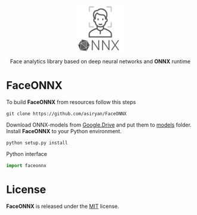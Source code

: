 <p align="center"><img width="25%" src="FaceONNX.png" /></p>
<p align="center"> Face analytics library based on deep neural networks and <b>ONNX</b> runtime </p>  

# FaceONNX
To build **FaceONNX** from resources follow this steps
```
git clone https://github.com/asiryan/FaceONNX
```
Download ONNX-models from [Google.Drive](https://drive.google.com/drive/folders/1gh1E0yWqgzRX3Cxsp_EtZ2BAVOxyVAPb?usp=sharing) and put them to [models](faceonnx/models) folder.  
Install **FaceONNX** to your Python environment.  
```
python setup.py install
```
Python interface  
```python
import faceonnx
```

# License
**FaceONNX** is released under the [MIT](LICENSE) license.
